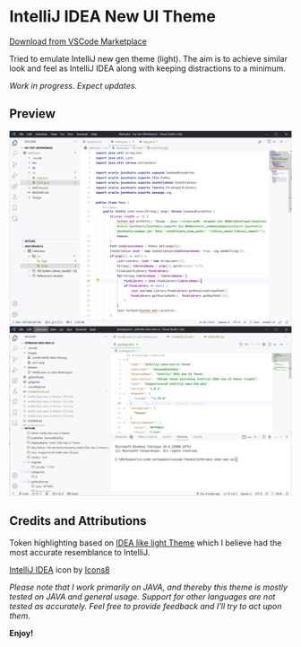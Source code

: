 # IntelliJ IDEA New UI Theme

[Download from VSCode Marketplace](https://marketplace.visualstudio.com/items?itemName=compassak.intellij-idea-new-ui)

Tried to emulate IntelliJ new gen theme (light). The aim is to achieve similar look and feel as IntelliJ IDEA along with keeping distractions to a minimum. 



_Work in progress. Expect updates._

## Preview

![alt](https://raw.githubusercontent.com/anandbibek/vscode-intellij-new-ui-theme/main/images/scrn1.png)
![alt](https://raw.githubusercontent.com/anandbibek/vscode-intellij-new-ui-theme/main/images/scrn2.png)


## Credits and Attributions

Token highlighting based on [IDEA like light Theme](https://github.com/karsany/vscode-ideal-theme) which I believe had the most accurate resemblance to IntelliJ.

<a target="_blank" href="https://icons8.com/icon/F7REdHlg6KJX/intellij-idea">IntelliJ IDEA</a> icon by <a target="_blank" href="https://icons8.com">Icons8</a>


_Please note that I work primarily on JAVA, and thereby this theme is mostly tested on JAVA and general usage. Support for other languages are not tested as accurately. Feel free to provide feedback and I'll try to act upon them._

**Enjoy!**
